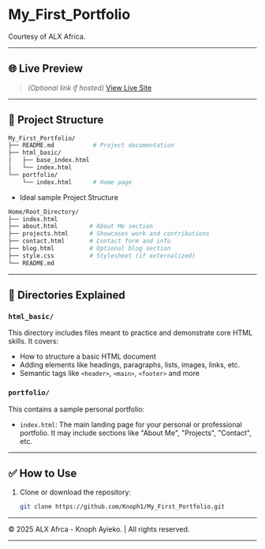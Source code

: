 # My_First_Portfolio

Courtesy of ALX Africa.

---

## 🌐 Live Preview

> *(Optional link if hosted)*  [View Live Site](https://your-username.github.io/portfolio/)

---

## 📁 Project Structure

```bash
My_First_Portfolio/
├── README.md           # Project documentation
├── html_basic/
│   ├── base_index.html
│   └── index.html
└── portfolio/
    └── index.html      # Home page
```

- Ideal sample Project Structure
```bash
Home/Root_Directory/
├── index.html         
├── about.html         # About Me section
├── projects.html      # Showcases work and contributions
├── contact.html       # Contact form and info
├── blog.html          # Optional blog section
├── style.css          # Stylesheet (if externalized)
└── README.md
```

---

## 📂 Directories Explained

### `html_basic/`
This directory includes files meant to practice and demonstrate core HTML skills. It covers:
- How to structure a basic HTML document
- Adding elements like headings, paragraphs, lists, images, links, etc.
- Semantic tags like `<header>`, `<main>`, `<footer>` and more

### `portfolio/`
This contains a sample personal portfolio:
- `index.html`: The main landing page for your personal or professional portfolio. It may include sections like "About Me", "Projects", "Contact", etc.

---

## ✅ How to Use

1. Clone or download the repository:
   ```bash
   git clone https://github.com/Knoph1/My_First_Portfolio.git

---

<p>&copy; 2025 ALX Afrca - Knoph Ayieko. | All rights reserved.</p>

---
